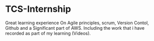 # TCS-Internship

Great learning experience
On Agile principles, scrum, Version Contol, Github and a Significant part of AWS.
Including the work that i have recorded as part of my learning (Videos).
